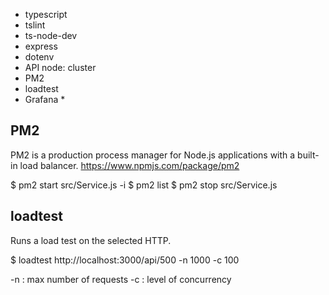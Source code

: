 - typescript
- tslint
- ts-node-dev
- express
- dotenv
- API node: cluster
- PM2
- loadtest
- Grafana *

## PM2
PM2 is a production process manager for Node.js applications with a built-in load balancer.
https://www.npmjs.com/package/pm2

$ pm2 start src/Service.js -i <number of workers>
$ pm2 list
$ pm2 stop src/Service.js

## loadtest
Runs a load test on the selected HTTP.

$ loadtest http://localhost:3000/api/500 -n 1000 -c 100

-n : max number of requests
-c : level of concurrency


